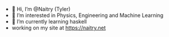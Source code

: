 - 👋 Hi, I’m @Naitry (Tyler)
- 👀 I’m interested in Physics, Engineering and Machine Learning
- 🌱 I’m currently learning haskell
- working on my site at https://naitry.net



<!---
Naitry/Naitry is a ✨ special ✨ repository because its `README.md` (this file) appears on your GitHub profile.
You can click the Preview link to take a look at your changes.
--->
